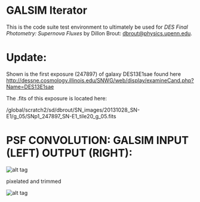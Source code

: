 # GALSIM Iterator

This is the code suite test environment to ultimately be used for
*DES Final Photometry: Supernova Fluxes*
by Dillon Brout: dbrout@physics.upenn.edu.


Update:
=========

Shown is the first exposure (247897) of galaxy DES13E1sae found here http://dessne.cosmology.illinois.edu/SNWG/web/display/examineCand.php?Name=DES13E1sae

The .fits of this exposure is located here: 

/global/scratch2/sd/dbrout/SN_images/20131028_SN-E1/g_05/SNp1_247897_SN-E1_tile20_g_05.fits

PSF CONVOLUTION: GALSIM INPUT (LEFT) OUTPUT (RIGHT):
============================

![alt tag](https://raw.github.com/djbrout/FinalPhot/master/readme_files/update_stampsworking.png)

pixelated and trimmed

![alt tag](https://raw.github.com/djbrout/FinalPhot/master/readme_files/sim_and_pix_working.png)



